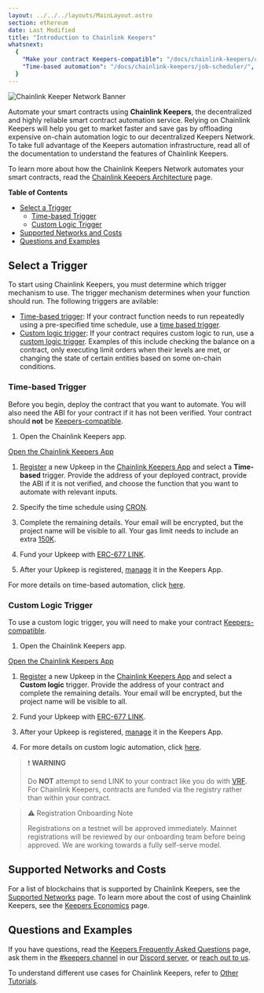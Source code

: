 ```yaml
---
layout: ../../../layouts/MainLayout.astro
section: ethereum
date: Last Modified
title: "Introduction to Chainlink Keepers"
whatsnext:
  {
    "Make your contract Keepers-compatible": "/docs/chainlink-keepers/compatible-contracts/",
    "Time-based automation": "/docs/chainlink-keepers/job-scheduler/",
  }
---
```


![Chainlink Keeper Network Banner](/images/contract-devs/generic-banner.png)

Automate your smart contracts using **Chainlink Keepers**, the decentralized and highly reliable smart contract automation service. Relying on Chainlink Keepers will help you get to market faster and save gas by offloading expensive on-chain automation logic to our decentralized Keepers Network. To take full advantage of the Keepers automation infrastructure, read all of the documentation to understand the features of Chainlink Keepers.

To learn more about how the Chainlink Keepers Network automates your smart contracts, read the [Chainlink Keepers Architecture](../overview) page.

**Table of Contents**

- [Select a Trigger](#select-a-trigger)
  - [Time-based Trigger](#time-based-trigger)
  - [Custom Logic Trigger](#custom-logic-trigger)
- [Supported Networks and Costs](#supported-networks-and-costs)
- [Questions and Examples](#questions-and-examples)

## Select a Trigger

To start using Chainlink Keepers, you must determine which trigger mechanism to use. The trigger mechanism determines when your function should run. The following triggers are avilable:

- [Time-based trigger](#time-based-trigger): If your contract function needs to run repeatedly using a pre-specified time schedule, use a [time based trigger](#time-based-trigger).
- [Custom logic trigger](#custom-logic-trigger): If your contract requires custom logic to run, use a [custom logic trigger](#custom-logic-trigger). Examples of this include checking the balance on a contract, only executing limit orders when their levels are met, or changing the state of certain entities based on some on-chain conditions.

### Time-based Trigger

Before you begin, deploy the contract that you want to automate. You will also need the ABI for your contract if it has not been verified. Your contract should **not** be [Keepers-compatible](../compatible-contracts/).

1. Open the Chainlink Keepers app.

<div class="remix-callout">
    <a href="https://keepers.chain.link" >Open the Chainlink Keepers App</a>
</div>

1. [Register](../register-upkeep/) a new Upkeep in the [Chainlink Keepers App](https://keepers.chain.link) and select a **Time-based** trigger. Provide the address of your deployed contract, provide the ABI if it is not verified, and choose the function that you want to automate with relevant inputs.

1. Specify the time schedule using [CRON](../job-scheduler/#specifying-the-time-schedule).

1. Complete the remaining details. Your email will be encrypted, but the project name will be visible to all. Your gas limit needs to include an extra [150K](../job-scheduler/#entering-upkeep-details).

1. Fund your Upkeep with [ERC-677 LINK](../../link-token-contracts/).

1. After your Upkeep is registered, [manage](../manage-upkeeps/) it in the Keepers App.

For more details on time-based automation, click [here](../job-scheduler/).

### Custom Logic Trigger

To use a custom logic trigger, you will need to make your contract [Keepers-compatible](../compatible-contracts/).

1. Open the Chainlink Keepers app.

<div class="remix-callout">
    <a href="https://keepers.chain.link" >Open the Chainlink Keepers App</a>
</div>

1. [Register](../register-upkeep/) a new Upkeep in the [Chainlink Keepers App](https://keepers.chain.link) and select a **Custom logic** trigger. Provide the address of your contract and complete the remaining details. Your email will be encrypted, but the project name will be visible to all.

1. Fund your Upkeep with [ERC-677 LINK](../../link-token-contracts/).

1. After your Upkeep is registered, [manage](../manage-upkeeps/) it in the Keepers App.

1. For more details on custom logic automation, click [here](../compatible-contracts/).

> ❗️ **WARNING**
>
> Do **NOT** attempt to send LINK to your contract like you do with [VRF](../../get-a-random-number/). For Chainlink Keepers, contracts are funded via the registry rather than within your contract.

> ⚠️ Registration Onboarding Note
>
> Registrations on a testnet will be approved immediately. Mainnet registrations will be reviewed by our onboarding team before being approved. We are working towards a fully self-serve model.

## Supported Networks and Costs

For a list of blockchains that is supported by Chainlink Keepers, see the [Supported Networks](../supported-networks) page. To learn more about the cost of using Chainlink Keepers, see the [Keepers Economics](../keeper-economics) page.

## Questions and Examples

If you have questions, read the [Keepers Frequently Asked Questions](../faqs/) page, ask them in the [#keepers channel](https://discord.com/channels/592041321326182401/821350860302581771) in our [Discord server](https://discord.gg/qj9qarT), or [reach out to us](https://forms.gle/WadxnzzjHPtta5Zd9).

To understand different use cases for Chainlink Keepers, refer to [Other Tutorials](/docs/other-tutorials/).
